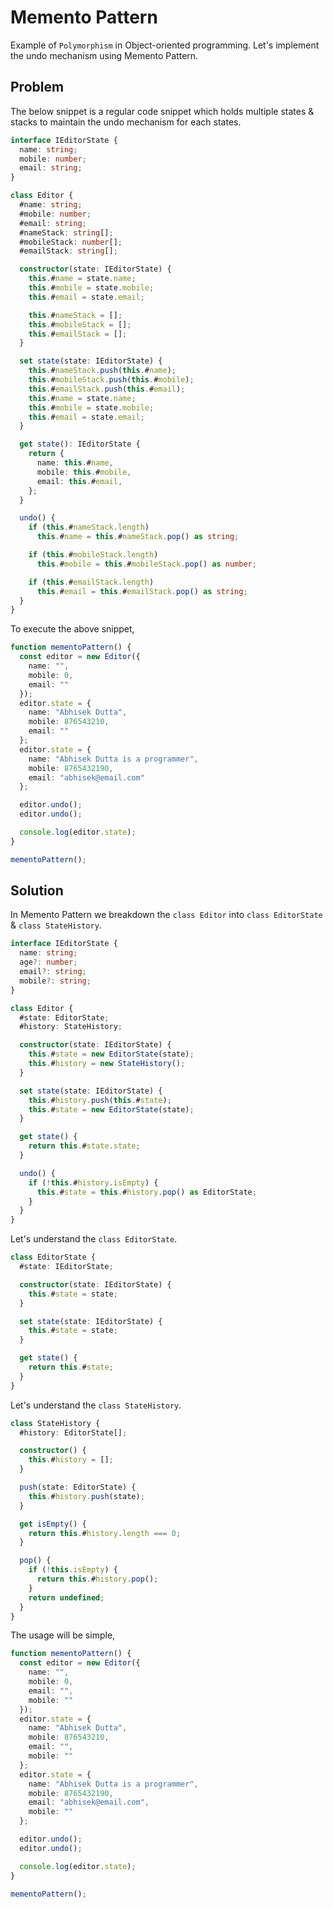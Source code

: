 # Memento Pattern 

Example of `Polymorphism` in Object-oriented programming. Let's implement the undo mechanism using Memento Pattern.

## Problem

The below snippet is a regular code snippet which holds multiple states & stacks to maintain the undo mechanism for each states.

```ts
interface IEditorState {
  name: string;
  mobile: number;
  email: string;
}

class Editor {
  #name: string;
  #mobile: number;
  #email: string;
  #nameStack: string[];
  #mobileStack: number[];
  #emailStack: string[];

  constructor(state: IEditorState) {
    this.#name = state.name;
    this.#mobile = state.mobile;
    this.#email = state.email;

    this.#nameStack = [];
    this.#mobileStack = [];
    this.#emailStack = [];
  }

  set state(state: IEditorState) {
    this.#nameStack.push(this.#name);
    this.#mobileStack.push(this.#mobile);
    this.#emailStack.push(this.#email);
    this.#name = state.name;
    this.#mobile = state.mobile;
    this.#email = state.email;
  }

  get state(): IEditorState {
    return {
      name: this.#name,
      mobile: this.#mobile,
      email: this.#email,
    };
  }

  undo() {
    if (this.#nameStack.length) 
      this.#name = this.#nameStack.pop() as string;

    if (this.#mobileStack.length) 
      this.#mobile = this.#mobileStack.pop() as number;

    if (this.#emailStack.length) 
      this.#email = this.#emailStack.pop() as string;
  }
}
```

To execute the above snippet,

```ts
function mementoPattern() {
  const editor = new Editor({
    name: "",
    mobile: 0,
    email: ""
  });
  editor.state = {
    name: "Abhisek Dutta",
    mobile: 876543210,
    email: ""
  };
  editor.state = {
    name: "Abhisek Dutta is a programmer",
    mobile: 8765432190,
    email: "abhisek@email.com"
  };

  editor.undo();
  editor.undo();

  console.log(editor.state);
}

mementoPattern();
```

## Solution

In Memento Pattern we breakdown the `class Editor` into `class EditorState` & `class StateHistory`.

```ts
interface IEditorState {
  name: string;
  age?: number;
  email?: string;
  mobile?: string;
}

class Editor {
  #state: EditorState;
  #history: StateHistory;

  constructor(state: IEditorState) {
    this.#state = new EditorState(state);
    this.#history = new StateHistory();
  }

  set state(state: IEditorState) {
    this.#history.push(this.#state);
    this.#state = new EditorState(state);
  }

  get state() {
    return this.#state.state;
  }

  undo() {
    if (!this.#history.isEmpty) {
      this.#state = this.#history.pop() as EditorState;
    }
  }
}
```

Let's understand the `class EditorState`.

```ts
class EditorState {
  #state: IEditorState;

  constructor(state: IEditorState) {
    this.#state = state;
  }

  set state(state: IEditorState) {
    this.#state = state;
  }

  get state() {
    return this.#state;
  }
}
```

Let's understand the `class StateHistory`.

```ts
class StateHistory {
  #history: EditorState[];

  constructor() {
    this.#history = [];
  }

  push(state: EditorState) {
    this.#history.push(state);
  }

  get isEmpty() {
    return this.#history.length === 0;
  }

  pop() {
    if (!this.isEmpty) {
      return this.#history.pop();
    }
    return undefined;
  }
}
```

The usage will be simple,

```ts
function mementoPattern() {
  const editor = new Editor({
    name: "",
    mobile: 0,
    email: "",
    mobile: ""
  });
  editor.state = {
    name: "Abhisek Dutta",
    mobile: 876543210,
    email: "",
    mobile: ""
  };
  editor.state = {
    name: "Abhisek Dutta is a programmer",
    mobile: 8765432190,
    email: "abhisek@email.com",
    mobile: ""
  };

  editor.undo();
  editor.undo();

  console.log(editor.state);
}

mementoPattern();
```
